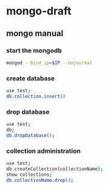 # mongo-draft

## mongo manual

### start the mongodb

```bash
mongod --bind_ip=$IP --nojournal
```
### create database

```bash
use test;
db.collection.insert()
```
### drop database

```bash
use test;
db;
db.dropDatabase();
```

### collection administration

```bash
use test;
db.createCollection(collectionName);
show collections;
db.collectionName.drop();
```